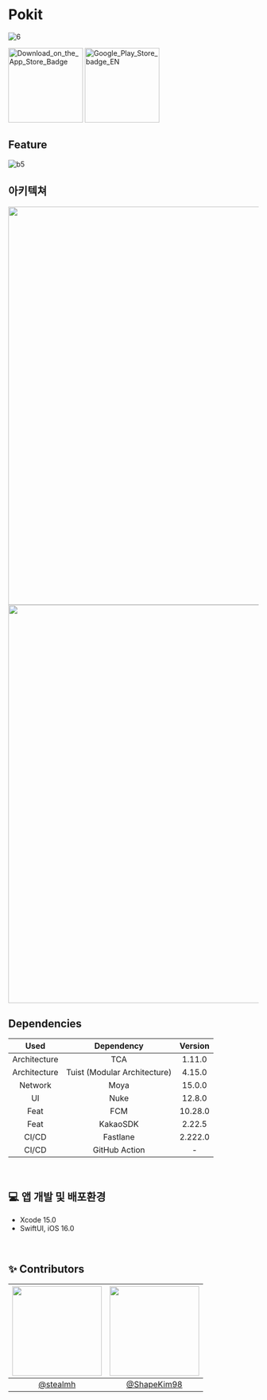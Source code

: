 # Pokit
<img src="https://github.com/user-attachments/assets/d51d0c67-0f0b-4ce3-8c73-74992a6b9f0e" alt="6">

<a href="https://apps.apple.com/kr/app/pokit-%ED%8F%AC%ED%82%B7-%EA%B0%84%ED%8E%B8-%EB%A7%81%ED%81%AC-%EC%95%84%EC%B9%B4%EC%9D%B4%EB%B9%99-%EC%95%B1/id6514313808" target="_blank"> <img src="https://github.com/user-attachments/assets/cfb6c288-7b66-4488-98c7-df07de27e8a5" alt="Download_on_the_App_Store_Badge" width="150"></a> <a href="https://play.google.com/store/apps/details?id=pokitmons.pokit" target="_blank"><img src="https://github.com/user-attachments/assets/76d30e5f-7a9c-4fd3-80fc-6e19395bd20a" alt="Google_Play_Store_badge_EN" width="150"></a><br>

## Feature
<img src="https://github.com/user-attachments/assets/5902a53b-0a69-4866-961c-c9e1c83316e2" alt="b5">

## 아키텍쳐

<img src="https://github.com/user-attachments/assets/452c4a60-f558-46f6-a067-5b210d076762" width=800>
<img src="https://github.com/user-attachments/assets/36ea9d35-3773-4d63-8477-2645c641dcf6" width=800>

## Dependencies 
<table style="text-align: center;">
    <thead>
        <tr>
            <th>Used</th>
            <th>Dependency</th>
            <th>Version</th>
        </tr>
    </thead>
    <tbody>
        <tr>
            <td>Architecture</td>
            <td>TCA</td>
            <td>1.11.0</td>
        </tr>
        <tr>
            <td>Architecture</td>
            <td>Tuist (Modular Architecture)</td>
            <td>4.15.0</td>
        </tr>
        <tr>
            <td>Network</td>
            <td>Moya</td>
            <td>15.0.0</td>
        </tr>
        <tr>
            <td>UI</td>
            <td>Nuke</td>
            <td>12.8.0</td>
        </tr>
        <tr>
            <td>Feat</td>
            <td>FCM</td>
            <td>10.28.0</td>
        </tr>
        <tr>
            <td>Feat</td>
            <td>KakaoSDK</td>
            <td>2.22.5</td>
        </tr>
        <tr>
            <td>CI/CD</td>
            <td>Fastlane</td>
            <td>2.222.0</td>
        </tr>
        <tr>
            <td>CI/CD</td>
            <td>GitHub Action</td>
            <td>-</td>
        </tr>
    </tbody>
</table>
<br>

## 💻 앱 개발 및 배포환경
- Xcode 15.0
- SwiftUI, iOS 16.0
<br>

## ✨ Contributors
|<img src="https://avatars.githubusercontent.com/u/66459715?v=4" width=180>|<img src="https://avatars.githubusercontent.com/ShapeKim98" width=180>|
|:-:|:-:|
|[@stealmh](https://github.com/stealmh)|[@ShapeKim98](https://github.com/ShapeKim98)|
